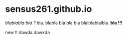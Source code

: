 # sensus261.github.io

_blablabla bla ?_ bla. blabla bla bla bla blalblablalbla. **bla !!!**

new !!
dawda
dawkda
